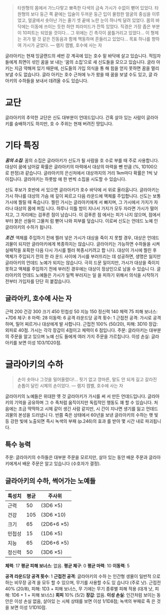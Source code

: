 >타원형의 몸에서 가느다랗고 뾰족한 다색의 금속 가시가 수없이 뻗어 있었다. 타원형의 보다 둥근 쪽 끝에는 입술이 두꺼운 둥근 입이 물컹한 얼굴의 중심을 이루었고, 얼굴에서 솟아난 가는 줄기 셋 끝에 노란 눈이 하나씩 달려 있었다. 몸의 바닥에는 이동에 쓰이는 듯한 하얀 피라미드가 잔뜩 있었다. 직경은 가장 좁은 부분이 10피트는 되었을 것이다... 그 위에는 긴 촉각이 꿈틀거리고 있었다... 이 형체는 귀가 멀 것 같은 진동음과 함께 맥동하며 흔들리고 있었다... 목표 하나를 향하여 가시가 굳었다. 
>— 램지 캠벨, 호수에 사는 자

글라아키는 현재 잉글랜드의 세번 강 계곡에 있는 호수 밑 바닥에 살고 있습니다. 적임자들에게 최면이 섞인 꿈을 보 내는 ‘꿈의 소집’으로 새 신도들을 모으고 있습니다. 글라 아키는 지금 약해져 있기 때문에, 신도들의 가입 의식을 통 해 힘을 얻지 못하면 꿈을 멀리 보낼 수도 없습니다. 글라 아키는 호수 근처에 누가 왔을 때 꿈을 보낼 수도 있고, 글 라아키의 수하들을 보내서 데려올 수도 있습니다.
# 교단
글라아키의 추악한 교단은 신도 대부분이 언데드입니다. 간혹 살아 있는 사람이 글라아키를 숭배하기도 하지만, 호 수 주위는 현재 버려진 땅입니다.
# 기타 특징
***꿈의 소집***: 꿈의 소집은 글라아키가 신도가 될 사람을 호 수로 부를 때 주로 사용합니다. 대상이 꿈에 넘어갈 확률은 글라아키의 마력에서 대상의 마력을 뺀 만큼 (%, 1D100으 로 판정)과 같습니다. 글라아키의 은신처에서 대상까지의 거리 1km마다 확률은 1씩 낮아집니다. 글라아키는 하룻밤 에 한 번씩 소집을 시도할 수 있습니다.

신도 후보가 호반에 서 있으면 글라아키가 호수 바닥에 서 위로 올라옵니다. 글라아키는 가시 하나를 대상의 가슴 에 깊이 찌르고 다음 라운드에 액체를 주입합니다. 신도는 보통 가시에 찔릴 때 죽습니다. 찔린 가시는 글라아키에게 서 빠지며, 그 가시에서 가지가 자라나 대상의 몸에 퍼집 니다. 하루나 이틀 밤이 지나서 가지가 모두 자라면 가시가 떨어지고, 그 자리에는 검푸른 점이 남습니다. 이 검푸른 점 에서는 피가 나지 않으며, 점에서부터 붉은 선들이 그물처 럼 뻗어 나와 피부를 덮습니다. 이로써 신도는 언데드 노예 인 글라아키의 수하가 됩니다. 

***조건***: 액체를 주입하기 전에 찔러 넣은 가시가 대상을 죽이 지 못할 경우, 대상은 언데드 괴물이 되지만 글라아키에게 복종하지는 않습니다. 글라아키는 가능하면 수하들을 시켜 실패작을 포획한 다음 다시 가시를 찔러 복종시키려고 합 니다. 대상이 가시에 찔린 후 액체가 주입되기 전의 한 라 운드 사이에 가시를 부러뜨리는 데 성공하면, 생명은 잃지만 글라아키의 언데드 노예가 되지는 않습니다. 극히 드문 일이지만, 가시가 대상을 죽이지 못하고 액체를 주입하기 전에 부러진 경우에는 대상이 정상인으로 남을 수 있습니 다. 글라아키의 언데드 노예들은 가시가 일찍 부러지는 일 을 피하기 위해서 의식을 시작하기 전부터 가입자를 단단 히 붙잡습니다.
## 글라아키, 호수에 사는 자 
근력 200 건강 300 크기 450 민첩성 50 지능 150 정신력 140 체력 75 
피해 보너스: +7D6 체구: 8 마력: 28 이동력: 6 
공격 
라운드당 공격 횟수: 1 근접전 공격: 가시로 공격하며, 밀어 찌르거나 대상에게 발 사합니다. 근접전 100% (50/20), 피해: 3D10 장갑: 외피로 40점. 가시는 각각 장갑이 4점이고 체력이 6 점입니다. 
주문: 글라아키는 대부분의 주문을 알고 있으며 노예 신도 들에게 여러 가지 주문을 가르칩니다.
이성 손실: 글라아키를 보면 이성 1D3/1D20점.
# 글라아키의 수하
>손이 솟아나 그것을 밀어올렸다!... 핏기 없고 깡마른, 말도 안 되게 길고 갈라진 손톱이 달린 시체의 손이었다. 
>— 램지 캠벨, 호수에 사는 자

글라아키의 노예들은 위대한 옛 것 글라아키가 가시를 써 서 만든 언데드입니다. 글라아키의 기억을 공유하며 그 수 족처럼 움직이지만 독립적인 행동도 꽤 할 수 있습니다.
처음에는 조금 딱딱하고 시체 같이 생긴 사람 같지만, 시 간이 지나면 생기를 잃고 언데드 괴물의 본성을 드러냅니 다. 반쯤 죽은 상태에서 60년을 보낸 글라아키의 수하는 햇 빛 등 강한 빛에 노출되면 즉시 녹색의 부패 (p.246)의 효과 를 받아 몇 시간 내로 파괴됩니다.
## 특수 능력
주문: 글라아키의 수하들은 대부분 주문을 모르지만, 살아 있는 동안 배운 주문과 글라아키에게서 배운 주문은 알고 있습니다 (수호자가 결정).
## 글라아키의 수하, 썩어가는 노예들

| 특성치 | 평균  | 주사위        |
| --- | --- | ---------- |
| 근력  | 50  | (3D6 ×5)   |
| 건강  | 105 | (3D6 ×10)  |
| 크기  | 65  | (2D6+6 ×5) |
| 민첩성 | 15  | (1D6 ×5)   |
| 지능  | 65  | (2D6+6 ×5) |
| 정신력 | 50  | (3D6 ×5)   |
**체력**: 17 
**평균 피해 보너스**: 없음. 
**평균 체구**: 0 
**평균 마력**: 10 
**이동력**: 5

**공격**
**라운드당 공격 횟수**: 1 
**근접전 공격**: 글라아키의 수하 는 인간형 생물이 일반적 으로 하는 비무장 공격 을 모두 할 수 있으며, 무기를 사용할 수도 있 습니다 (주로 낫). 
근접전 40% (20/8), 피해: 1D3 + 피해 보너스, 무 기에는 무기 종류별 피해 적용 (대개 낫, 피해: 1D6 + 1 + 피해 보너스) 
**회피** 10% (5/2) 
**장갑**: 없음. 
**이성 손실**: 인간처럼 보이는 동안은 이성 손실 없음, 살아있 는 시체 상태를 보면 이성 1/1D8점; 녹색의 부패로 죽 은 것을 보면 이성 1/1D10점.